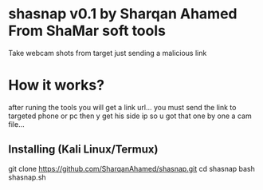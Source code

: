 # shasnap v0.1 by Sharqan Ahamed From ShaMar soft tools
Take webcam shots from target just sending a malicious link
# How it works?
after runing the tools you will get a link url...
you must send the link to targeted phone or pc then y get his side ip so 
u got that one by one a cam file...
## Installing (Kali Linux/Termux)
git clone https://github.com/SharqanAhamed/shasnap.git
cd shasnap
bash shasnap.sh
